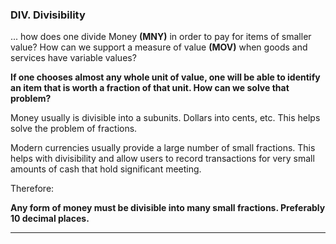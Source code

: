 
### DIV. Divisibility

... how does one divide Money **(MNY)** in order to pay for items of smaller value? How can we support a measure of value **(MOV)** when goods and services have variable values?


**If one chooses almost any whole unit of value, one will be able to identify an item that is worth a fraction of that unit.  How can we solve that problem?**

Money usually is divisible into a subunits.  Dollars into cents, etc.  This helps solve the problem of fractions.

Modern currencies usually provide a large number of small fractions.  This helps with divisibility and allow users to record transactions for very small amounts of cash that hold significant meeting.

Therefore:

**Any form of money must be divisible into many small fractions. Preferably 10 decimal places.**

----------

